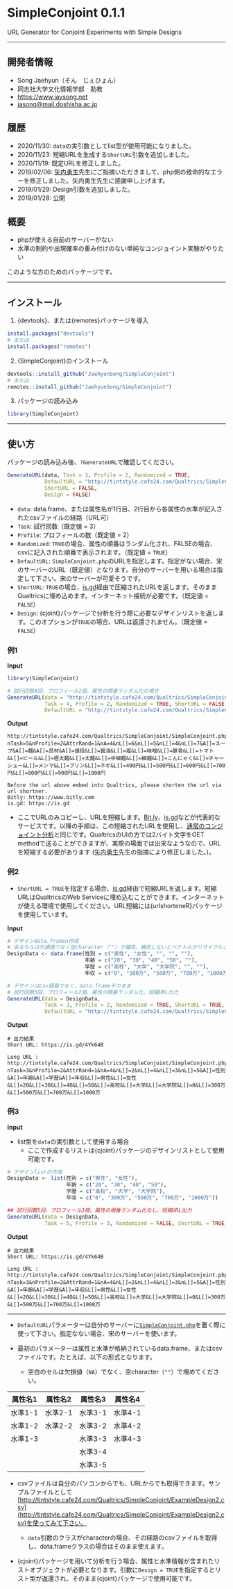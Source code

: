 # SimpleConjoint 0.1.1
URL Generator for Conjoint Experiments with Simple Designs

---

## 開発者情報
* Song Jaehyun（そん　じぇひょん）
* 同志社大学文化情報学部　助教
* https://www.jaysong.net
* jasong@mail.doshisha.ac.jp

## 履歴

* 2020/11/30: `data`の実引数としてlist型が使用可能になりました。
* 2020/11/23: 短縮URLを生成する`ShortURL`引数を追加しました。
* 2020/11/19: 既定URLを修正しました。
* 2019/02/06: [矢内勇生](https://yukiyanai.github.io)先生にご指摘いただきまして、php側の致命的なエラーを修正しました。矢内勇生先生に感謝申し上げます。
* 2019/01/29: Design引数を追加しました。
* 2019/01/28: 公開

## 概要

* phpが使える自前のサーバーがない
* 水準の制約や出現確率の重み付けのない単純なコンジョイント実験がやりたい

このような方のためのパッケージです。

---

## インストール

1. {devtools}、または{remotes}パッケージを導入

```r
install.packages("devtools")
# または
install.packages("remotes")
```

2. {SimpleConjoint}のインストール

```r
devtools::install_github("JaehyunSong/SimpleConjoint")
# または
remotes::install_github("JaehyunSong/SimpleConjoint")
```

3. パッケージの読み込み
```r
library(SimpleConjoint)
```

---

## 使い方

パッケージの読み込み後、`?GenerateURL`で確認してください。

```r
GenerateURL(data, Task = 3, Profile = 2, Randomized = TRUE,
            DefaultURL = "http://tintstyle.cafe24.com/Qualtrics/SimpleConjoint/SimpleConjoint.php",
            ShortURL = FALSE,
            Design = FALSE)
```

* `data`: data.frame、または属性名が1行目、2行目から各属性の水準が記入されたcsvファイルの経路（URL可）
* `Task`: 試行回数（既定値 = 3）
* `Profile`: プロフィールの数（既定値 = 2）
* `Randomized`: `TRUE`の場合、属性の順番はランダム化され、FALSEの場合、csvに記入された順番で表示されます。（既定値 = `TRUE`）
* `DefaultURL`: `SimpleConjoint.php`のURLを指定します。指定がない場合、宋のサーバーのURL（既定値）となります。自分のサーバーを用いる場合は指定して下さい。宋のサーバーが可愛そうです。
* `ShortURL`: `TRUE`の場合、[is.gd](https://is.gd/)経由で圧縮されたURLを返します。そのままQualtricsに埋め込めます。インターネット接続が必要です。（既定値 = `FALSE`）
* `Design`: {cjoint}パッケージで分析を行う際に必要なデザインリストを返します。このオプションが`TRUE`の場合、URLは返還されません。（既定値 = `FALSE`）

### 例1

**Input**

```r
library(SimpleConjoint)

# 試行回数4回、プロフィール2個、属性の順番ランダム化の場合
GenerateURL(data = "http://tintstyle.cafe24.com/Qualtrics/SimpleConjoint/ExampleDesign2.csv", 
            Task = 4, Profile = 2, Randomized = TRUE, ShortURL = FALSE,
            DefaultURL = "http://tintstyle.cafe24.com/Qualtrics/SimpleConjoint/SimpleConjoint.php")
```

**Output**

```
http://tintstyle.cafe24.com/Qualtrics/SimpleConjoint/SimpleConjoint.php?nTask=5&nProfile=2&AttrRand=1&nA=4&nL[]=6&nL[]=5&nL[]=4&nL[]=7&A[]=スープ&A[]=麺&A[]=具材&A[]=値段&L[]=醤油&L[]=塩&L[]=味噌&L[]=豚骨&L[]=トマト&L[]=ビール&L[]=極太麺&L[]=太麺&L[]=中細麺&L[]=細麺&L[]=こんにゃく&L[]=チャーシュー&L[]=メンマ&L[]=プリン&L[]=ネギ&L[]=400円&L[]=500円&L[]=600円&L[]=700円&L[]=800円&L[]=900円&L[]=1000円 

Before the url above embed into Qualtrics, please shorten the url via url shortner.
Bitly: https://www.bitly.com
is.gd: https://is.gd
```

* ここでURLのみコピーし、URLを短縮します。[Bit.ly](https://bitly.com/)、[is.gd](https://is.gd/)などが代表的なサービスです。以降の手順は、この短縮されたURLを使用し、[通常のコンジョイント分析](https://www.jaysong.net/studynote/methodology/qualtrics_conjoint/)と同じです。QualtricsのUIの方では2バイト文字をGET methodで送ることができますが、実際の場面では出来なようなので、URLを短縮する必要があります ([矢内勇生](https://yukiyanai.github.io)先生の指摘により修正しました。)。

### 例2

* `ShortURL = TRUE`を指定する場合、[is.gd](https://is.gd/)経由で短縮URLを返します。短縮URLはQualtricsのWeb Serviceに埋め込むことができます。インターネットが使える環境で使用してください。URL短縮には{urlshorteneR}パッケージを使用しています。

**Input**

```r
# デザインdata.framen作成
# 余るセルは欠損値でなく空character（""）で補完。補完しないとベクトルがリサイクルされるため、必ず補完してください。
DesignData <- data.frame(性別 = c("男性", "女性", "", "", ""),
                         年齢 = c("20", "30", "40", "50", ""),
                         学歴 = c("高校", "大学", "大学院", "", ""),
                         年収 = c("0", "300万", "500万", "700万", "1000万"))

# デザインはcsv経路でなく、data.frameそのまま
# 試行回数3回、プロフィール2個、属性の順番ランダム化、短縮URL出力
GenerateURL(data = DesignData, 
            Task = 3, Profile = 2, Randomized = TRUE, ShortURL = TRUE,
            DefaultURL = "http://tintstyle.cafe24.com/Qualtrics/SimpleConjoint/SimpleConjoint.php")
```

**Output**

```
# 出力結果
Short URL: https://is.gd/4Yk64B 

Long URL : http://tintstyle.cafe24.com/Qualtrics/SimpleConjoint/SimpleConjoint.php?nTask=3&nProfile=2&AttrRand=1&nA=4&nL[]=2&nL[]=4&nL[]=3&nL[]=5&A[]=性別&A[]=年齢&A[]=学歴&A[]=年収&L[]=男性&L[]=女性&L[]=20&L[]=30&L[]=40&L[]=50&L[]=高校&L[]=大学&L[]=大学院&L[]=0&L[]=300万&L[]=500万&L[]=700万&L[]=1000万
```

### 例3

**Input**

* list型を`data`の実引数として使用する場合
  * ここで作成するリストは{cjoint}パッケージのデザインリストとして使用可能です。

```r
# デザインlistの作成
DesignData <- list(性別 = c("男性", "女性"),
                   年齢 = c("20", "30", "40", "50"),
                   学歴 = c("高校", "大学", "大学院"),
                   年収 = c("0", "300万", "500万", "700万", "1000万"))

## 試行回数5回、プロフィール3個、属性の順番ランダム化なし、短縮URL出力
GenerateURL(data = DesignData,
            Task = 5, Profile = 3, Randomized = FALSE, ShortURL = TRUE)
```

**Output**

```
# 出力結果
Short URL: https://is.gd/4Yk64B 

Long URL : http://tintstyle.cafe24.com/Qualtrics/SimpleConjoint/SimpleConjoint.php?nTask=3&nProfile=2&AttrRand=1&nA=4&nL[]=2&nL[]=4&nL[]=3&nL[]=5&A[]=性別&A[]=年齢&A[]=学歴&A[]=年収&L[]=男性&L[]=女性&L[]=20&L[]=30&L[]=40&L[]=50&L[]=高校&L[]=大学&L[]=大学院&L[]=0&L[]=300万&L[]=500万&L[]=700万&L[]=1000万
```

---

* `DefaultURL`パラメーターは自分のサーバーに[`SimpleConjoint.php`](https://raw.githubusercontent.com/JaehyunSong/SimpleConjoint/master/Script/SimpleConjoint.php)を置く際に使って下さい。指定なない場合、宋のサーバーを使います。

* 最初のパラメーターは属性と水準が格納されているdata.frame、またはcsvファイルです。たとえば、以下の形式となります。
  * 空白のセルは欠損値（`NA`）でなく、空character（`""`）で埋めてください。

|属性名1|属性名2|属性名3|属性名4|
|---|---|---|---|
|水準1-1|水準2-1|水準3-1|水準4-1|
|水準1-2|水準2-2|水準3-2|水準4-2|
|水準1-3||水準3-3|水準4-3|
|||水準3-4||
|||水準3-5|| 

* csvファイルは自分のパソコンからでも、URLからでも取得できます。サンプルファイルとして[http://tintstyle.cafe24.com/Qualtrics/SimpleConjoint/ExampleDesign2.csv](http://tintstyle.cafe24.com/Qualtrics/SimpleConjoint/ExampleDesign2.csv)を使ってみて下さい。
  * `data`引数のクラスがcharacterの場合、その経路のcsvファイルを取得し、data.frameクラスの場合はそのまま使えます。

* {cjoint}パッケージを用いて分析を行う場合、属性と水準情報が含まれたリストオブジェクトが必要となります。引数に`Design = TRUE`を指定するとリスト型が返還され、そのまま{cjoint}パッケージで使用可能です。
